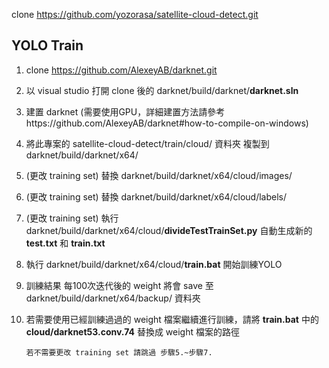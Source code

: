 clone https://github.com/yozorasa/satellite-cloud-detect.git

## YOLO Train

1. clone https://github.com/AlexeyAB/darknet.git

2. 以 visual studio 打開 clone 後的 darknet/build/darknet/**darknet.sln**

3. 建置 darknet (需要使用GPU，詳細建置方法請參考https://github.com/AlexeyAB/darknet#how-to-compile-on-windows)

4. 將此專案的 satellite-cloud-detect/train/cloud/ 資料夾 複製到darknet/build/darknet/x64/

5. (更改 training set) 替換 darknet/build/darknet/x64/cloud/images/

6. (更改 training set) 替換 darknet/build/darknet/x64/cloud/labels/

7. (更改 training set) 執行 darknet/build/darknet/x64/cloud/**divideTestTrainSet.py** 自動生成新的 **test.txt** 和 **train.txt**

8. 執行 darknet/build/darknet/x64/cloud/**train.bat** 開始訓練YOLO

9. 訓練結果 每100次迭代後的 weight 將會 save 至 darknet/build/darknet/x64/backup/ 資料夾

10. 若需要使用已經訓練過過的 weight 檔案繼續進行訓練，請將 **train.bat** 中的 **cloud/darknet53.conv.74** 替換成 weight 檔案的路徑

        若不需要更改 training set 請跳過 步驟5.~步驟7.
